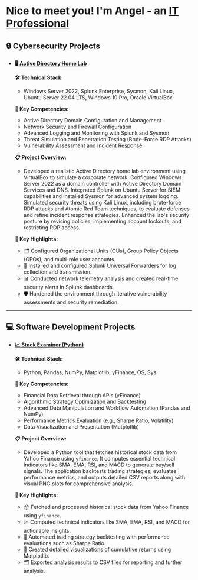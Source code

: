 # Nice to meet you! I'm Angel - an [**IT Professional**](https://www.linkedin.com/in/angel-jimenez-23641b335)

## 🔒 Cybersecurity Projects

- **[🖥️ Active Directory Home Lab](https://github.com/Ajimenez-p/ActiveDirectoryHomeLab)**  

  **🛠 Technical Stack:**  
  - Windows Server 2022, Splunk Enterprise, Sysmon, Kali Linux, Ubuntu Server 22.04 LTS, Windows 10 Pro, Oracle VirtualBox

  **🌟 Key Competencies:**  
  - Active Directory Domain Configuration and Management  
  - Network Security and Firewall Configuration  
  - Advanced Logging and Monitoring with Splunk and Sysmon  
  - Threat Simulation and Penetration Testing (Brute-Force RDP Attacks)  
  - Vulnerability Assessment and Incident Response  

  **📋 Project Overview:**  
   - Developed a realistic Active Directory home lab environment using VirtualBox to simulate a corporate network. Configured Windows Server 2022 as a domain controller with Active Directory Domain Services and DNS. Integrated Splunk on Ubuntu Server for SIEM capabilities and installed Sysmon for advanced system logging. Simulated security threats using Kali Linux, including brute-force RDP attacks and Atomic Red Team techniques, to evaluate defenses and refine incident response strategies. Enhanced the lab's security posture by revising policies, implementing account lockouts, and restricting RDP access.

  **🔑 Key Highlights:**  
  - 🗂️ Configured Organizational Units (OUs), Group Policy Objects (GPOs), and multi-role user accounts.  
  - 🔗 Installed and configured Splunk Universal Forwarders for log collection and transmission.  
  - 📊 Conducted network telemetry analysis and created real-time security alerts in Splunk dashboards.  
  - 🛡️ Hardened the environment through iterative vulnerability assessments and security remediation.  

---

## 💻 Software Development Projects

- **[📈 Stock Examiner (Python)](https://github.com/Ajimenez-p/Stock-Market-Analysis)**  

  **🛠 Technical Stack:**  
  - Python, Pandas, NumPy, Matplotlib, yFinance, OS, Sys

  **🌟 Key Competencies:**  
  - Financial Data Retrieval through APIs (yFinance)  
  - Algorithmic Strategy Optimization and Backtesting  
  - Advanced Data Manipulation and Workflow Automation (Pandas and NumPy)  
  - Performance Metrics Evaluation (e.g., Sharpe Ratio, Volatility)  
  - Data Visualization and Presentation (Matplotlib)  

  **📋 Project Overview:**  
   - Developed a Python tool that fetches historical stock data from Yahoo Finance using `yfinance`. It computes essential technical indicators like SMA, EMA, RSI, and MACD to generate buy/sell signals. The application backtests trading strategies, evaluates performance metrics, and outputs detailed CSV reports along with visual PNG plots for comprehensive analysis.

  **🔑 Key Highlights:**  
  - 📦 Fetched and processed historical stock data from Yahoo Finance using `yfinance`.  
  - 📈 Computed technical indicators like SMA, EMA, RSI, and MACD for actionable insights.  
  - 🤖 Automated trading strategy backtesting with performance evaluations such as Sharpe Ratio.  
  - 🎨 Created detailed visualizations of cumulative returns using Matplotlib.  
  - 🗂️ Exported analysis results to CSV files for reporting and further analysis.  
